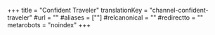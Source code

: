 +++
title = "Confident Traveler"
translationKey = "channel-confident-traveler"
#url = ""
#aliases = [""]
#relcanonical = ""
#redirectto = ""
metarobots = "noindex"
+++
